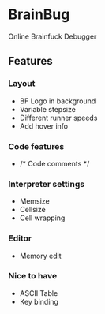 # BrainBug
Online Brainfuck Debugger 

## Features

### Layout
- BF Logo in background
- Variable stepsize
- Different runner speeds
- Add hover info

### Code features
- /* Code comments */

### Interpreter settings
- Memsize
- Cellsize
- Cell wrapping

### Editor
- Memory edit

### Nice to have
- ASCII Table
- Key binding
